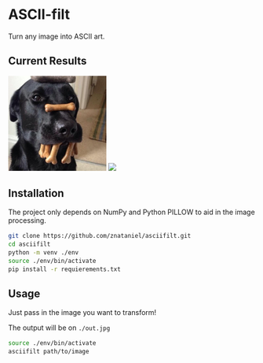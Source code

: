 # ASCII-filt

Turn any image into ASCII art.

## Current Results

<img src="./demo.jpg" width="200" />

<img src="./out.jpg" width="200" />

## Installation

The project only depends on NumPy and Python PILLOW to aid
in the image processing.

```bash
git clone https://github.com/znataniel/asciifilt.git
cd asciifilt
python -m venv ./env
source ./env/bin/activate
pip install -r requierements.txt
```

## Usage

Just pass in the image you want to transform!

The output will be on `./out.jpg`


```bash
source ./env/bin/activate
asciifilt path/to/image
```
